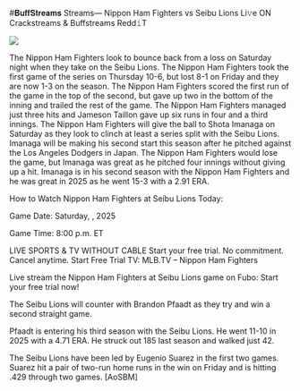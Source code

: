 #𝐁𝐮𝐟𝐟𝐒𝐭𝐫𝐞𝐚𝐦𝐬 Streams— Nippon Ham Fighters vs Seibu Lions Li𝚟e ON Crackstreams & Buffstreams Redd𝚒T  
  
  
[![](https://i.imgur.com/qSNzIqt.png)](https://movie.rssnews.media/zLhkivqoi.php)  
  
The Nippon Ham Fighters look to bounce back from a loss on Saturday night when they take on the Seibu Lions. The Nippon Ham Fighters took the first game of the series on Thursday 10-6, but lost 8-1 on Friday and they are now 1-3 on the season. The Nippon Ham Fighters scored the first run of the game in the top of the second, but gave up two in the bottom of the inning and trailed the rest of the game. The Nippon Ham Fighters managed just three hits and Jameson Taillon gave up six runs in four and a third innings. The Nippon Ham Fighters will give the ball to Shota Imanaga on Saturday as they look to clinch at least a series split with the Seibu Lions. Imanaga will be making his second start this season after he pitched against the Los Angeles Dodgers in Japan. The Nippon Ham Fighters would lose the game, but Imanaga was great as he pitched four innings without giving up a hit. Imanaga is in his second season with the Nippon Ham Fighters and he was great in 2025 as he went 15-3 with a 2.91 ERA.

How to Watch Nippon Ham Fighters at Seibu Lions Today:

Game Date: Saturday, , 2025

Game Time: 8:00 p.m. ET

LIVE SPORTS & TV WITHOUT CABLE
Start your free trial. No commitment. Cancel anytime.
Start Free Trial
TV: MLB.TV – Nippon Ham Fighters

Live stream the Nippon Ham Fighters at Seibu Lions game on Fubo: Start your free trial now!

The Seibu Lions will counter with Brandon Pfaadt as they try and win a second straight game.

Pfaadt is entering his third season with the Seibu Lions. He went 11-10 in 2025 with a 4.71 ERA. He struck out 185 last season and walked just 42.

The Seibu Lions have been led by Eugenio Suarez in the first two games. Suarez hit a pair of two-run home runs in the win on Friday and is hitting .429 through two games. [AoSBM]